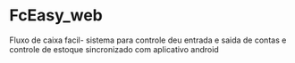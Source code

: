 # FcEasy_web
Fluxo de caixa facil- sistema para controle deu entrada e saida de contas e controle de estoque sincronizado com aplicativo android
